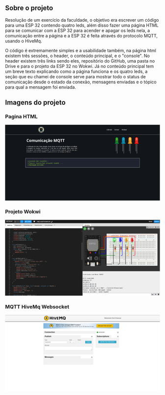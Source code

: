 ## Sobre o projeto

<p>Resolução de um exercício da faculdade, o objetivo era escrever um código para uma ESP 32 contendo quatro leds, além disso fazer uma página HTML para se comunicar com a ESP 32 para acender e apagar os leds nela, a comunicação entre a página e a ESP 32 é feita através do protocolo MQTT, usando o HiveMq.</p>

<p>O código é extremamente simples e a usabilidade também, na página html existem três sessões, o header, o conteúdo principal, e o "console".
No header existem três links sendo eles, repositório do GitHub, uma pasta no Drive e para o projeto da ESP 32 no Wokwi. Já no conteúdo principal tem um breve texto explicando como a página funciona e os quatro leds, a seção que eu chamei de console serve para mostrar todo o status de comunicação desde o estado da conexão, mensagens enviadas e o tópico para qual a mensagem foi enviada.
<p>

## Imagens do projeto

<p>

### Pagina HTML

<img src="assets/readMe/exercicioHtml.png">

### Projeto Wokwi

<img src="assets/readMe/exercicioEsp.png">

### MQTT HiveMq Websocket

<img src="assets/readMe/exercicioMqtt.png">
</p>
